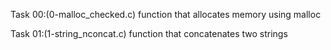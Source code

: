 Task 00:(0-malloc_checked.c)
function that allocates memory using malloc

Task 01:(1-string_nconcat.c)
function that concatenates two strings
